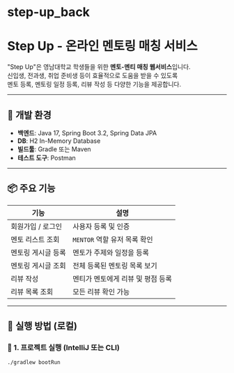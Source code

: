 # step-up_back

# Step Up - 온라인 멘토링 매칭 서비스

"Step Up"은 영남대학교 학생들을 위한 **멘토-멘티 매칭 웹서비스**입니다.  
신입생, 전과생, 취업 준비생 등이 효율적으로 도움을 받을 수 있도록  
멘토 등록, 멘토링 일정 등록, 리뷰 작성 등 다양한 기능을 제공합니다.

---

## 🔧 개발 환경

- **백엔드**: Java 17, Spring Boot 3.2, Spring Data JPA
- **DB**: H2 In-Memory Database
- **빌드툴**: Gradle 또는 Maven
- **테스트 도구**: Postman

---

## 📦 주요 기능

| 기능 | 설명 |
|------|------|
| 회원가입 / 로그인 | 사용자 등록 및 인증 |
| 멘토 리스트 조회 | `MENTOR` 역할 유저 목록 확인 |
| 멘토링 게시글 등록 | 멘토가 주제와 일정을 등록 |
| 멘토링 게시글 조회 | 전체 등록된 멘토링 목록 보기 |
| 리뷰 작성 | 멘티가 멘토에게 리뷰 및 평점 등록 |
| 리뷰 목록 조회 | 모든 리뷰 확인 가능 |

---

## 🚀 실행 방법 (로컬)

### 🔹 1. 프로젝트 실행 (IntelliJ 또는 CLI)

```bash
./gradlew bootRun
